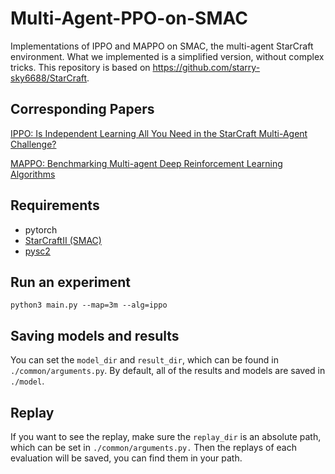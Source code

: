 # Multi-Agent-PPO-on-SMAC
Implementations of IPPO and MAPPO on SMAC, the multi-agent StarCraft environment. What we implemented is a simplified version, without complex tricks. This repository is based on https://github.com/starry-sky6688/StarCraft. 

## Corresponding Papers
[IPPO: Is Independent Learning All You Need in the StarCraft Multi-Agent Challenge?](https://arxiv.org/abs/2011.09533)

[MAPPO: Benchmarking Multi-agent Deep Reinforcement Learning Algorithms](https://arxiv.org/abs/2006.07869)

## Requirements
+ pytorch
+ [StarCraftII (SMAC)](https://github.com/oxwhirl/smac)
+ [pysc2](https://github.com/deepmind/pysc2)

## Run an experiment
	python3 main.py --map=3m --alg=ippo
	
## Saving models and results
You can set the `model_dir` and `result_dir`, which can be found in `./common/arguments.py`. By default, all of the results and models are saved in `./model`.

## Replay
If you want to see the replay, make sure the `replay_dir` is an absolute path, which can be set in `./common/arguments.py.` Then the replays of each evaluation will be saved, you can find them in your path.
